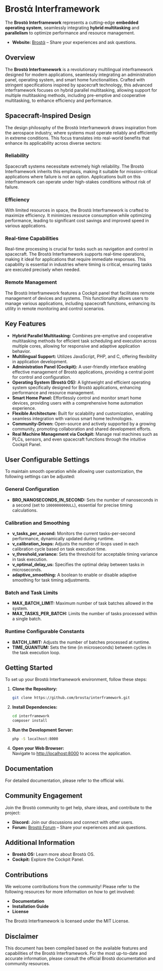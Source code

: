 # Brostά Interframework
The **Brostά Interframework** represents a cutting-edge **embedded operating system**,
seamlessly integrating **hybrid multitasking** and **parallelism** to optimize performance and resource management.

- **Website:** [Brostά](https://brosta.org) – Share your experiences and ask questions.

## Overview
The **Brostά Interframework** is a revolutionary multilingual interframework designed for modern applications, seamlessly integrating an administration panel, operating system, and smart home functionalities. Crafted with stringent specifications inspired by spacecraft technology, this advanced interframework focuses on hybrid parallel multitasking, allowing support for multiple multitasking methods, including pre-emptive and cooperative multitasking, to enhance efficiency and performance.

## Spacecraft-Inspired Design
The design philosophy of the Brostά Interframework draws inspiration from the aerospace industry, where systems must operate reliably and efficiently in extreme conditions. This focus translates into real-world benefits that enhance its applicability across diverse sectors:

### Reliability
Spacecraft systems necessitate extremely high reliability. The Brostά Interframework inherits this emphasis, making it suitable for mission-critical applications where failure is not an option. Applications built on this interframework can operate under high-stakes conditions without risk of failure.

### Efficiency
With limited resources in space, the Brostά Interframework is crafted to maximize efficiency. It minimizes resource consumption while optimizing performance, leading to significant cost savings and improved speed in various applications.

### Real-time Capabilities
Real-time processing is crucial for tasks such as navigation and control in spacecraft. The Brostά Interframework supports real-time operations, making it ideal for applications that require immediate responses. This capability is essential in industries where timing is critical, ensuring tasks are executed precisely when needed.

### Remote Management
The Brostά Interframework features a Cockpit panel that facilitates remote management of devices and systems. This functionality allows users to manage various applications, including spacecraft functions, enhancing its utility in remote monitoring and control scenarios.

## Key Features
- **Hybrid Parallel Multitasking:** Combines pre-emptive and cooperative multitasking methods for efficient task scheduling and execution across multiple cores, allowing for responsive and adaptive application behavior.
- **Multilingual Support:** Utilizes JavaScript, PHP, and C, offering flexibility in application development.
- **Administration Panel (Cockpit):** A user-friendly interface enabling effective management of Brostά applications, providing a central point for control and configuration.
- **Operating System (Brostά OS):** A lightweight and efficient operating system specifically designed for Brostά applications, enhancing performance and resource management.
- **Smart Home Panel:** Effortlessly control and monitor smart home devices, providing users with a comprehensive home automation experience.
- **Flexible Architecture:** Built for scalability and customization, enabling seamless integration with various smart home technologies.
- **Community-Driven:** Open-source and actively supported by a growing community, promoting collaboration and shared development efforts.
- **Real Machine Management via Cockpit:** Manage real machines such as PLCs, sensors, and even spacecraft functions through the intuitive Cockpit Panel.

## User Configurable Settings
To maintain smooth operation while allowing user customization, the following settings can be adjusted:

### General Configuration
- **BRO_NANOSECONDS_IN_SECOND:** Sets the number of nanoseconds in a second (set to `1000000000ULL`), essential for precise timing calculations.

### Calibration and Smoothing
- **v_tasks_per_second:** Monitors the current tasks-per-second performance, dynamically updated during runtime.
- **v_calibration_loops:** Adjusts the number of loops used in each calibration cycle based on task execution time.
- **v_threshold_variance:** Sets the threshold for acceptable timing variance in task execution.
- **v_optimal_delay_us:** Specifies the optimal delay between tasks in microseconds.
- **adaptive_smoothing:** A boolean to enable or disable adaptive smoothing for task timing adjustments.

### Batch and Task Limits
- **MAX_BATCH_LIMIT:** Maximum number of task batches allowed in the system.
- **MAX_TASKS_PER_BATCH:** Limits the number of tasks processed within a single batch.


### Runtime Configurable Constants
- **BATCH_LIMIT:** Adjusts the number of batches processed at runtime.
- **TIME_QUANTUM:** Sets the time (in microseconds) between cycles in the task execution loop.

## Getting Started
To set up your Brostά Interframework environment, follow these steps:

1. **Clone the Repository:**
   ```bash
   git clone https://github.com/brosta/interframework.git
   ```

2. **Install Dependencies:**
   ```bash
   cd interframework
   composer install
   ```

3. **Run the Development Server:**
   ```bash
   php -S localhost:8000
   ```

4. **Open your Web Browser:**  
   Navigate to [http://localhost:8000](http://localhost:8000) to access the application.

## Documentation
For detailed documentation, please refer to the official wiki.

## Community Engagement
Join the Brostά community to get help, share ideas, and contribute to the project:
- **Discord:** Join our discussions and connect with other users.
- **Forum:** [Brostά Forum](https://forum.brosta.org) – Share your experiences and ask questions.

## Additional Information
- **Brostά OS:** Learn more about Brostά OS.
- **Cockpit:** Explore the Cockpit Panel.

## Contributions
We welcome contributions from the community! Please refer to the following resources for more information on how to get involved:
- **Documentation**
- **Installation Guide**
- **License**

The Brostά Interframework is licensed under the MIT License.

## Disclaimer
This document has been compiled based on the available features and capabilities of the Brostά Interframework. For the most up-to-date and accurate information, please consult the official Brostά documentation and community resources.
